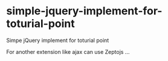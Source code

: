 # simple-jquery-implement-for-toturial-point
Simpe jQuery implement for toturial point

For another extension like ajax can use Zeptojs ...
